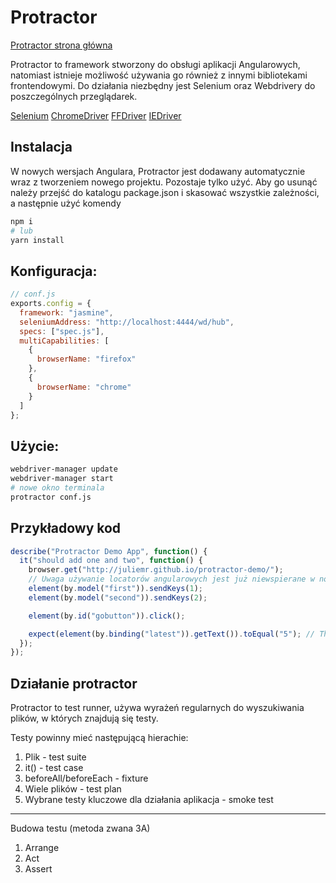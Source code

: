 # Protractor

[Protractor strona główna](https://www.protractortest.org/#/)

Protractor to framework stworzony do obsługi aplikacji Angularowych, natomiast istnieje możliwość używania go również z innymi bibliotekami frontendowymi. Do działania niezbędny jest Selenium oraz Webdrivery do poszczególnych przeglądarek.

[Selenium](https://www.seleniumhq.org/)
[ChromeDriver](http://chromedriver.chromium.org)
[FFDriver](https://github.com/mozilla/geckodriver/releases)
[IEDriver](https://github.com/SeleniumHQ/selenium/wiki/InternetExplorerDriver)

## Instalacja

W nowych wersjach Angulara, Protractor jest dodawany automatycznie wraz z tworzeniem nowego projektu. Pozostaje tylko użyć. Aby go usunąć należy przejść do katalogu package.json i skasować wszystkie zależności, a następnie użyć komendy

```bash
npm i
# lub
yarn install

```

## Konfiguracja:

```javascript
// conf.js
exports.config = {
  framework: "jasmine",
  seleniumAddress: "http://localhost:4444/wd/hub",
  specs: ["spec.js"],
  multiCapabilities: [
    {
      browserName: "firefox"
    },
    {
      browserName: "chrome"
    }
  ]
};
```

## Użycie:

```bash
webdriver-manager update
webdriver-manager start
# nowe okno terminala
protractor conf.js

```

## Przykładowy kod

```javascript
describe("Protractor Demo App", function() {
  it("should add one and two", function() {
    browser.get("http://juliemr.github.io/protractor-demo/");
    // Uwaga używanie locatorów angularowych jest już niewspierane w nowych wersjach Angular
    element(by.model("first")).sendKeys(1);
    element(by.model("second")).sendKeys(2);

    element(by.id("gobutton")).click();

    expect(element(by.binding("latest")).getText()).toEqual("5"); // This is wrong!
  });
});
```

## Działanie protractor

Protractor to test runner, używa wyrażeń regularnych do wyszukiwania plików, w których znajdują się testy.

Testy powinny mieć następującą hierachie:

1. Plik - test suite
2. it() - test case
3. beforeAll/beforeEach - fixture
4. Wiele plików - test plan
5. Wybrane testy kluczowe dla działania aplikacja - smoke test

---

Budowa testu (metoda zwana 3A)

1. Arrange
2. Act
3. Assert
